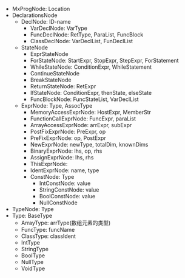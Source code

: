 - MxProgNode: Location
- DeclarationsNode
    - DeclNode: ID-name
        - VarDeclNode: VarType
        - FuncDeclNode: RetType, ParaList, FuncBlock
        - ClassDeclNode: VarDeclList, FunDeclList
    - StateNode
        - ExprStateNode
        - ForStateNode: StartExpr, StopExpr, StepExpr, ForStatement
        - WhileStateNode: ConditionExpr, WhileStatement
        - ContinueStateNode
        - BreakStateNode
        - ReturnStateNode: RetExpr
        - IfStateNode: ConditionExpr, thenState, elseState
        - FuncBlockNode: FuncStateList, VarDeclList
    - ExprNode: Type, AssocType
        - MemoryAccessExprNode: HostExpr, MemberStr
        - FunctionCallExprNode: FuncExpr, paraList
        - ArrayAccessExprNode: arrExpr, subExpr
        - PostFixExprNode: PreExpr, op
        - PreFixExprNode: op, PostExpr
        - NewExprNode: newType, totalDim, knownDims
        - BinaryExprNode: lhs, op, rhs
        - AssignExprNode: lhs, rhs
        - ThisExprNode: 
        - IdentExprNode: name, type
        - ConstNode: Type
            - IntConstNode: value
            - StringConstNode: value
            - BoolConstNode: value
            - NullConstNode
- TypeNode: Type
- Type: BaseType
    - ArrayType: arrType(数组元素的类型)
    - FuncType: funcName
    - ClassType: classIdent
    - IntType
    - StringType
    - BoolType
    - NullType
    - VoidType